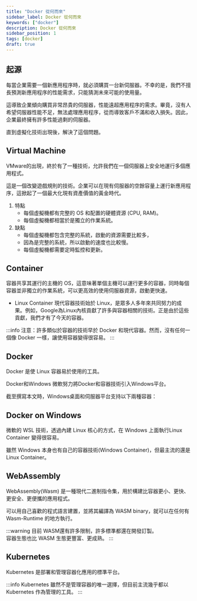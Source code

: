 ```yaml
---
title: "Docker 從何而來"
sidebar_label: Docker 從何而來
keywords: ["docker"]
description: Docker 從何而來
sidebar_position: 1
tags: [docker]
draft: true
---
```


## 起源
每當企業需要一個新應用程序時，就必須購買一台新伺服器。不幸的是，我們不擅長預測新應用程序的性能需求，只能猜測未來可能的使用量。

這導致企業傾向購買非常昂貴的伺服器，性能遠超應用程序的需求。畢竟，沒有人希望伺服器性能不足，無法處理應用程序，從而導致客戶不滿和收入損失。因此，企業最終擁有許多性能過剩的伺服器。

直到虛擬化技術出現後，解決了這個問題。

## Virtual Machine
VMware的出現，終於有了一種技術，允許我們在一個伺服器上安全地運行多個應用程式。

這是一個改變遊戲規則的技術。企業可以在現有伺服器的空餘容量上運行新應用程序，這掀起了一個最大化現有資產價值的黃金時代。

1. 特點
   - 每個虛擬機都有完整的 OS 和配置的硬體資源 (CPU, RAM)。
   - 每個虛擬機都相當於是獨立的作業系統。
2. 缺點
   - 每個虛擬機都包含完整的系統，啟動的資源需要比較多，
   - 因為是完整的系統，所以啟動的速度也比較慢。
   - 每個虛擬機都需要定時監控和更新。

## Container
容器共享其運行的主機的 OS，這意味著單個主機可以運行更多的容器，同時每個容器並非獨立的作業系統，可以更高效的使用伺服器資源，啟動更快速。

- Linux Container
現代容器技術始於 Linux，是眾多人多年來共同努力的成果。例如，Google為Linux內核貢獻了許多與容器相關的技術。正是由於這些貢獻，我們才有了今天的容器。

:::info
注意：許多類似於容器的技術早於 Docker 和現代容器。然而，沒有任何一個像 Docker 一樣，讓使用容器變得很容易。
:::

## Docker
Docker 是使 Linux 容器易於使用的工具。

Docker和Windows
微軟努力將Docker和容器技術引入Windows平台。

截至撰寫本文時，Windows桌面和伺服器平台支持以下兩種容器：

## Docker on Windows
微軟的 WSL 技術，透過內建 Linux 核心的方式，在 Windows 上面執行Linux Container 變得很容易。

雖然 Windows 本身也有自己的容器技術(Windows Container)，但最主流的還是 Linux Container。

## WebAssembly
WebAssembly(Wasm) 是一種現代二進制指令集，用於構建比容器更小、更快、更安全、更便攜的應用程式。

可以用自己喜歡的程式語言建置，並將其編譯為 WASM binary，就可以在任何有 Wasm-Runtime 的地方執行。

:::warning
目前 WASM還有許多限制，許多標準都還在開發訂製。  
容器生態也比 WASM 生態更豐富、更成熟。
:::

## Kubernetes
Kubernetes 是部署和管理容器化應用的標準平台。

:::info
Kubernetes 雖然不是管理容器的唯一選擇，但目前主流幾乎都以 Kubernetes 作為管理的工具。
:::

